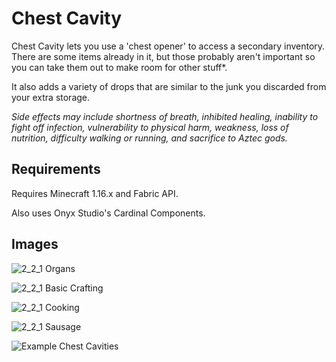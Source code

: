 # Chest Cavity
Chest Cavity lets you use a 'chest opener' to access a secondary inventory. There are some items already in it, but those probably aren't important so you can take them out to make room for other stuff\*. 

It also adds a variety of drops that are similar to the junk you discarded from your extra storage.

*Side effects may include shortness of breath, inhibited healing, inability to fight off infection, vulnerability to physical harm, weakness, loss of nutrition, difficulty walking or running, and sacrifice to Aztec gods.*

## Requirements
Requires Minecraft 1.16.x and Fabric API. 

Also uses Onyx Studio's Cardinal Components.


## Images

![2_2_1 Organs](https://user-images.githubusercontent.com/12503726/99457027-2cd66c00-28df-11eb-9036-44a90c9e2b4c.png)

![2_2_1 Basic Crafting](https://user-images.githubusercontent.com/12503726/99456311-0d8b0f00-28de-11eb-83d2-923cfb350691.png)

![2_2_1 Cooking](https://user-images.githubusercontent.com/12503726/99456319-111e9600-28de-11eb-95e3-5be74ab77381.png)

![2_2_1 Sausage](https://user-images.githubusercontent.com/12503726/99456341-167be080-28de-11eb-9f44-04e412aa41dd.png)

![Example Chest Cavities](https://user-images.githubusercontent.com/12503726/99141626-fc05e680-2601-11eb-8437-a07a02188096.png)

